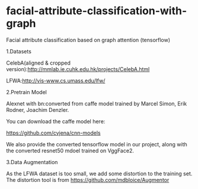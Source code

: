 # facial-attribute-classification-with-graph
Facial attribute classification based on graph attention (tensorflow)

1.Datasets

CelebA(aligned & cropped version):http://mmlab.ie.cuhk.edu.hk/projects/CelebA.html

LFWA:http://vis-www.cs.umass.edu/lfw/

2.Pretrain Model

Alexnet with bn:converted from caffe model trained by Marcel Simon, Erik Rodner, Joachim Denzler.

You can download the caffe model here:

https://github.com/cvjena/cnn-models

We also provide the converted tensorflow model in our project, along with the converted resnet50 mdoel trained on VggFace2.

3.Data Augmentation

As the LFWA dataset is too small, we add some distortion to the training set. The distortion tool is from https://github.com/mdbloice/Augmentor
